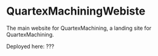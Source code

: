# QuartexMachiningWebiste
The main website for QuartexMachining, a landing site for QuartexMachining.

Deployed here: ???